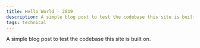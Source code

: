 ```yaml
---
title: Hello World - 2019
description: A simple blog post to test the codebase this site is built on.
tags: technical
---
```


A simple blog post to test the codebase this site is built on.
